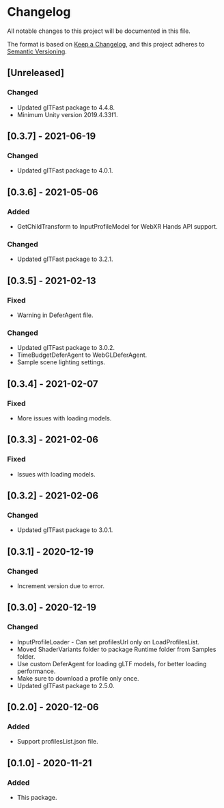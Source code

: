 # Changelog
All notable changes to this project will be documented in this file.

The format is based on [Keep a Changelog](https://keepachangelog.com/en/1.0.0/),
and this project adheres to [Semantic Versioning](https://semver.org/spec/v2.0.0.html).

## [Unreleased]
### Changed
- Updated glTFast package to 4.4.8.
- Minimum Unity version 2019.4.33f1.

## [0.3.7] - 2021-06-19
### Changed
- Updated glTFast package to 4.0.1.

## [0.3.6] - 2021-05-06
### Added
- GetChildTransform to InputProfileModel for WebXR Hands API support.

### Changed
- Updated glTFast package to 3.2.1.

## [0.3.5] - 2021-02-13
### Fixed
- Warning in DeferAgent file.

### Changed
- Updated glTFast package to 3.0.2.
- TimeBudgetDeferAgent to WebGLDeferAgent.
- Sample scene lighting settings.

## [0.3.4] - 2021-02-07
### Fixed
- More issues with loading models.

## [0.3.3] - 2021-02-06
### Fixed
- Issues with loading models.

## [0.3.2] - 2021-02-06
### Changed
- Updated glTFast package to 3.0.1.

## [0.3.1] - 2020-12-19
### Changed
- Increment version due to error.

## [0.3.0] - 2020-12-19
### Changed
- InputProfileLoader - Can set profilesUrl only on LoadProfilesList.
- Moved ShaderVariants folder to package Runtime folder from Samples folder.
- Use custom DeferAgent for loading gLTF models, for better loading performance.
- Make sure to download a profile only once.
- Updated glTFast package to 2.5.0.

## [0.2.0] - 2020-12-06
### Added
- Support profilesList.json file.

## [0.1.0] - 2020-11-21
### Added
- This package.
